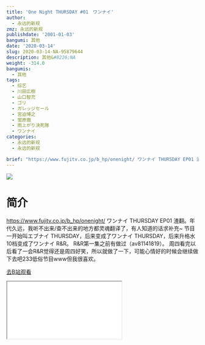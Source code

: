 ```yaml
---
title: 'One Night THURSDAY #01　ワンナイ'
author:
  - 永远的新规
zmz: 永远的新规
publishdate: '2001-01-03'
bangumi: 其他
date: '2020-03-14'
slug: 2020-03-14-NA-95879644
description: 其他&#8226;NA
weight: -314.0
bangumis:
  - 其他
tags:
  - 综艺
  - 川田広樹
  - 山口智充
  - ゴリ
  - ガレッジセール
  - 宮迫博之
  - 蛍原徹
  - 雨上がり決死隊
  - ワンナイ
categories:
  - 永远的新规
  - 永远的新规

brief: "https://www.fujitv.co.jp/b_hp/onenight/ ワンナイ THURSDAY EP01 渣翻。年代久远，我听不出来/查不出来的地方都灵魂翻译了，有人知道的话求补充~ 节目一开始叫エブナイ THURSDAY，后来变成了ワンナイ THURSDAY，后来升格水10档变成了ワンナイ R&R。 R&R第一集之前有做过（av81141819）。 周四看完以后看了一会R&R觉得还是周四好笑，所以就做了一下，可能心情好的时候会继续做下去吧233低俗节目www但我很喜欢。"
---
```

![](https://raw.githubusercontent.com/tcgriffith/owaraisite/master/static/tmpimg/d605d21db7168403b8d0762b155db23bc7eeac24.jpg.480.jpg)
# 简介  
https://www.fujitv.co.jp/b_hp/onenight/
ワンナイ THURSDAY EP01 渣翻。年代久远，我听不出来/查不出来的地方都灵魂翻译了，有人知道的话求补充~
节目一开始叫エブナイ THURSDAY，后来变成了ワンナイ THURSDAY，后来升格水10档变成了ワンナイ R&R。
R&R第一集之前有做过（av81141819）。 周四看完以后看了一会R&R觉得还是周四好笑，所以就做了一下，可能心情好的时候会继续做下去吧233低俗节目www但我很喜欢。  

[去B站观看](https://www.bilibili.com/video/av95879644/)
<div class ="resp-container"><iframe class="testiframe" src="//player.bilibili.com/player.html?aid=95879644"", scrolling="no", allowfullscreen="true" > </iframe></div> 
